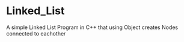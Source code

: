 # Linked_List
A simple Linked List Program in C++ that using Object creates Nodes connected to eachother
